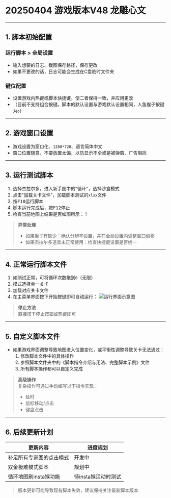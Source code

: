 # 20250404 游戏版本V48 龙雕心文
---
## 1. 脚本初始配置
### 运行脚本 > 全局设置
- 输入想要的日志、截图保存路径，保存更改
- 如果不更改的话，日志可能会生成在C盘临时文件夹
### 键位配置
- 设置游戏内热键或脚本快捷键，使二者保持一致，并应用更改
- （目前不支持组合按键。脚本的默认设置与游戏默认设置相同，人鱼猴子按键为`o`）
---
## 2. 游戏窗口设置
- 游戏设置为窗口化、`1280*720`、语言简体中文
- 窗口位置随意，不要放置太偏，以防显示不全或是被弹窗、广告阻挡
---
## 3. 运行测试脚本
1. 选择杰拉尔多，进入新手图中的"循环"，选择沙盒模式
2. 点击"加载关卡文件"，加载脚本测试的`xlsx`文件
3. 按<kbd>F10</kbd>运行脚本
4. 脚本运行完成后，按<kbd>F12</kbd>停止
5. 检查当前地图上结果是否如图所示：
!
> **异常处理**  
> - 如果猴子有缺少：确认分辨率设置，并在全局设置内调整窗口偏移
> - 如果杰拉尔多道具未正常使用：检查快捷键设置是否统一
---
## 4. 正常运行脚本文件
1. 如测试正常，可将循环次数拖到`0`（无限）
2. 模式选择单一关卡
3. 加载对应关卡文件
4. 在主菜单界面按下开始按键即可自动运行：
![运行界面示意图](需替换为实际图片路径)
> **停止方法**  
> 直接按下停止按钮或热键即可
---
## 5. 自定义脚本文件
- 如果游戏界面调整导致地图进入位置变化，或平衡性调整导致关卡无法通过：
  1. 修改脚本文件中的具体操作
  2. 参照脚本文件夹中的《脚本指令介绍与用法、完整脚本示例》文件
  3. 所有脚本操作都可以自定义完成
> **高级操作**  
> 复杂操作可通过手动编写以下指令实现：  
> - 延时
> - 鼠标移动/点击
> - 键盘点击
---
## 6. 后续更新计划
| 更新内容 | 进度规划 |
|---------|----------|
| 补足所有专家图的点击模式 | 开发中 |
| 双金极难模式脚本 | 规划中 |
| 循环地图刷insta猴功能 | 待insta猴活动时测试 |
> 版本更新可能导致现有脚本失效，建议保持关注最新脚本版本
